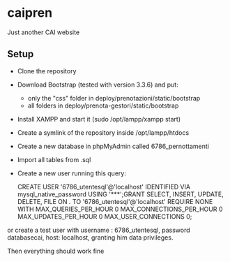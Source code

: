 # caipren
Just another CAI website

## Setup

- Clone the repository
- Download Bootstrap (tested with version 3.3.6) and put:
    - only the "css" folder in deploy/prenotazioni/static/bootstrap
    - all folders in deploy/prenota-gestori/static/bootstrap
- Install XAMPP and start it (sudo /opt/lampp/xampp start)
- Create a symlink of the repository inside /opt/lampp/htdocs
- Create a new database in phpMyAdmin called 6786_pernottamenti
- Import all tables from .sql
- Create a new user running this query:

    CREATE USER '6786_utentesql'@'localhost' IDENTIFIED VIA mysql_native_password USING '***';GRANT SELECT, INSERT, UPDATE, DELETE, FILE ON *.* TO '6786_utentesql'@'localhost' REQUIRE NONE WITH MAX_QUERIES_PER_HOUR 0 MAX_CONNECTIONS_PER_HOUR 0 MAX_UPDATES_PER_HOUR 0 MAX_USER_CONNECTIONS 0;

or create a test user with username : 6786_utentesql, password databasecai, host: localhost, granting him data privileges.

Then everything should work fine

